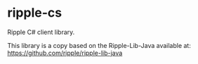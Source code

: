 ripple-cs
=========

Ripple C# client library.

This library is a copy based on the Ripple-Lib-Java available at: https://github.com/ripple/ripple-lib-java
